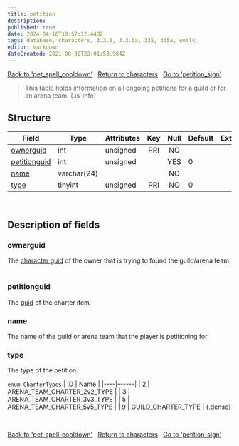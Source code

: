 ```yaml
---
title: petition
description: 
published: true
date: 2024-04-16T19:57:12.448Z
tags: database, characters, 3.3.5, 3.3.5a, 335, 335a, wotlk
editor: markdown
dateCreated: 2021-08-30T22:01:58.984Z
---
```


<a href="https://trinitycore.info/en/database/335/characters/pet_spell_cooldown" class="mt-5 v-btn v-btn--depressed v-btn--flat v-btn--outlined theme--light v-size--default darkblue--text text--lighten-3"><span class="v-btn__content"><i aria-hidden="true" class="v-icon notranslate v-icon--left mdi mdi-arrow-left theme--light"></i><span>Back to 'pet_spell_cooldown'</span></span></a>&nbsp;&nbsp;&nbsp;<a href="https://trinitycore.info/en/database/335/characters/home" class="mt-5 v-btn v-btn--depressed v-btn--flat v-btn--outlined theme--light v-size--default darkblue--text text--lighten-3"><span class="v-btn__content"><i aria-hidden="true" class="v-icon notranslate v-icon--left mdi mdi-home-outline theme--light"></i><span>Return to characters</span></span></a>&nbsp;&nbsp;&nbsp;<a href="https://trinitycore.info/en/database/335/characters/petition_sign" class="mt-5 v-btn v-btn--depressed v-btn--flat v-btn--outlined theme--light v-size--default darkblue--text text--lighten-3"><span class="v-btn__content"><span>Go to 'petition_sign'</span><i aria-hidden="true" class="v-icon notranslate v-icon--right mdi mdi-arrow-right theme--light"></i></span></a>

> This table holds information on all ongoing petitions for a guild or for an arena team.
{.is-info}


## Structure

| Field | Type | Attributes | Key | Null | Default | Extra | Comment |
| --- | --- | --- | :---: | :---: | --- | --- | --- |
| [ownerguid](#ownerguid) | int | unsigned | PRI | NO |  |  |  |
| [petitionguid](#petitionguid) | int | unsigned |  | YES | 0 |  |  |
| [name](#name) | varchar(24) |  |  | NO |  |  |  |
| [type](#type) | tinyint | unsigned | PRI | NO | 0 |  |  |
&nbsp;
## Description of fields

### ownerguid
The [character guid](../characters/characters#guid) of the owner that is trying to found the guild/arena team.
&nbsp;

### petitionguid
The [guid](../characters/item_instance#guid) of the charter item.
&nbsp;

### name
The name of the guild or arena team that the player is petitioning for.
&nbsp;

### type
The type of the petition.

[`enum CharterTypes`](https://github.com/TrinityCore/TrinityCore/blob/3.3.5/src/server/shared/SharedDefines.h#L3786-L3795)
| ID | Name |
|----|------|
| 2 | ARENA_TEAM_CHARTER_2v2_TYPE |
| 3 | ARENA_TEAM_CHARTER_3v3_TYPE |
| 5 | ARENA_TEAM_CHARTER_5v5_TYPE |
| 9 | GUILD_CHARTER_TYPE |
{.dense}

&nbsp;

<a href="https://trinitycore.info/en/database/335/characters/pet_spell_cooldown" class="mt-5 v-btn v-btn--depressed v-btn--flat v-btn--outlined theme--light v-size--default darkblue--text text--lighten-3"><span class="v-btn__content"><i aria-hidden="true" class="v-icon notranslate v-icon--left mdi mdi-arrow-left theme--light"></i><span>Back to 'pet_spell_cooldown'</span></span></a>&nbsp;&nbsp;&nbsp;<a href="https://trinitycore.info/en/database/335/characters/home" class="mt-5 v-btn v-btn--depressed v-btn--flat v-btn--outlined theme--light v-size--default darkblue--text text--lighten-3"><span class="v-btn__content"><i aria-hidden="true" class="v-icon notranslate v-icon--left mdi mdi-home-outline theme--light"></i><span>Return to characters</span></span></a>&nbsp;&nbsp;&nbsp;<a href="https://trinitycore.info/en/database/335/characters/petition_sign" class="mt-5 v-btn v-btn--depressed v-btn--flat v-btn--outlined theme--light v-size--default darkblue--text text--lighten-3"><span class="v-btn__content"><span>Go to 'petition_sign'</span><i aria-hidden="true" class="v-icon notranslate v-icon--right mdi mdi-arrow-right theme--light"></i></span></a>
